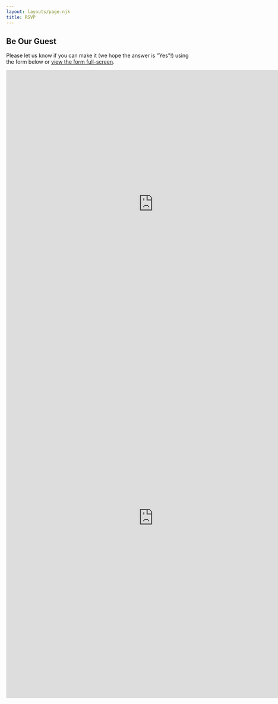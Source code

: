 ```yaml
---
layout: layouts/page.njk
title: RSVP
---
```

## Be Our Guest

Please let us know if you can make it (we hope the answer is "Yes"!) using the form below or [view the form full-screen](https://docs.google.com/forms/d/e/1FAIpQLSfLMFF9GdSzBmjdFTREMziNwQ79sxCfAG6HXTxNXDOLo2Vv2Q/viewform).

<iframe class="width-full" src="https://docs.google.com/forms/d/e/1FAIpQLSfLMFF9GdSzBmjdFTREMziNwQ79sxCfAG6HXTxNXDOLo2Vv2Q/viewform?embedded=true" width="792" height="720" frameborder="0" marginheight="0" marginwidth="0">Loading…</iframe>


<iframe class="width-full" src="https://docs.google.com/forms/d/e/1FAIpQLSfLMFF9GdSzBmjdFTREMziNwQ79sxCfAG6HXTxNXDOLo2Vv2Q/viewform" width="792" height="970" frameborder="0" marginheight="0" marginwidth="0">Loading…</iframe>
